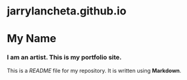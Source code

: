 # jarrylancheta.github.io
# My Name

### I am an artist. This is my portfolio site.

This is a *README* file for my repository. It is written using **Markdown**.
